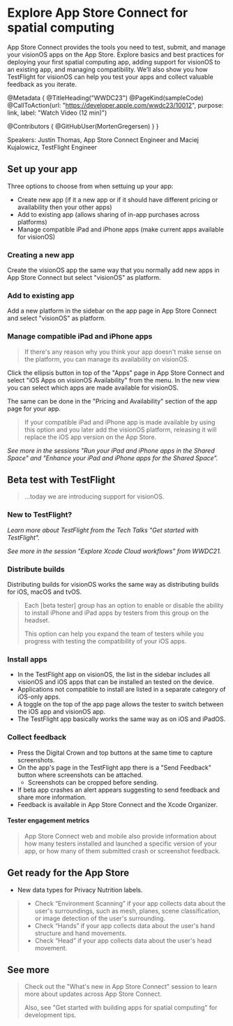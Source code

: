 # Explore App Store Connect for spatial computing

App Store Connect provides the tools you need to test, submit, and manage your visionOS apps on the App Store. Explore basics and best practices for deploying your first spatial computing app, adding support for visionOS to an existing app, and managing compatibility. We’ll also show you how TestFlight for visionOS can help you test your apps and collect valuable feedback as you iterate.

@Metadata {
   @TitleHeading("WWDC23")
   @PageKind(sampleCode)
   @CallToAction(url: "https://developer.apple.com/wwdc23/10012", purpose: link, label: "Watch Video (12 min)")

   @Contributors {
      @GitHubUser(MortenGregersen)
   }
}



Speakers: Justin Thomas, App Store Connect Engineer and Maciej Kujalowicz, TestFlight Engineer

## Set up your app

Three options to choose from when settuing up your app:

- Create new app (if it a new app or if it should have different pricing or availability then your other apps)
- Add to existing app (allows sharing of in-app purchases across platforms)
- Manage compatible iPad and iPhone apps (make current apps available for visionOS)

### Creating a new app

Create the visionOS app the same way that you normally add new apps in App Store Connect but select "visionOS" as platform.

### Add to existing app

Add a new platform in the sidebar on the app page in App Store Connect and select "visionOS" as platform.

### Manage compatible iPad and iPhone apps

> If there's any reason why you think your app doesn't make sense on the platform, you can manage its availability on visionOS.

Click the ellipsis button in top of the "Apps" page in App Store Connect and select "iOS Apps on visionOS Availability" from the menu.
In the new view you can select which apps are made available for visionOS.

The same can be done in the "Pricing and Availability" section of the app page for your app.

> If your compatible iPad and iPhone app is made available by using this option and you later add the visionOS platform, releasing it will replace the iOS app version on the App Store.

*See more in the sessions "Run your iPad and iPhone apps in the Shared Space" and "Enhance your iPad and iPhone apps for the Shared Space".*

## Beta test with TestFlight

> ...today we are introducing support for visionOS.

### New to TestFlight?

*Learn more about TestFlight from the Tech Talks "Get started with TestFlight".*

*See more in the session "Explore Xcode Cloud workflows" from WWDC21.*

### Distribute builds

Distributing builds for visionOS works the same way as distributing builds for iOS, macOS and tvOS.

> Each [beta tester] group has an option to enable or disable the ability to install iPhone and iPad apps by testers from this group on the headset.
>
> This option can help you expand the team of testers while you progress with testing the compatibility of your iOS apps.

### Install apps

- In the TestFlight app on visionOS, the list in the sidebar includes all visionOS and iOS apps that can be installed an tested on the device.
- Applications not compatible to install are listed in a separate category of iOS-only apps.
- A toggle on the top of the app page allows the tester to switch between the iOS app and visionOS app.
- The TestFlight app basically works the same way as on iOS and iPadOS.

### Collect feedback

- Press the Digital Crown and top buttons at the same time to capture screenshots.
- On the app's page in the TestFlight app there is a "Send Feedback" button where screenshots can be attached.
  - Screenshots can be cropped before sending.
- If beta app crashes an alert appears suggesting to send feedback and share more information.
- Feedback is available in App Store Connect and the Xcode Organizer.

#### Tester engagement metrics

> App Store Connect web and mobile also provide information about how many testers installed and launched a specific version of your app, or how many of them submitted crash or screenshot feedback.

## Get ready for the App Store

- New data types for Privacy Nutrition labels.

> - Check “Environment Scanning” if your app collects data about the user's surroundings, such as mesh, planes, scene classification, or image detection of the user's surrounding.
> - Check “Hands” if your app collects data about the user's hand structure and hand movements.
> - Check “Head” if your app collects data about the user's head movement.

## See more

> Check out the "What's new in App Store Connect" session to learn more about updates across App Store Connect.
>
> Also, see "Get started with building apps for spatial computing" for development tips.
